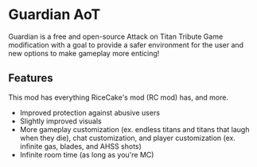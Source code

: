 # Guardian AoT
Guardian is a free and open-source Attack on Titan Tribute Game modification with a goal to provide a safer environment for the user and new options to make gameplay more enticing!

## Features
This mod has everything RiceCake's mod (RC mod) has, and more.

- Improved protection against abusive users
- Slightly improved visuals
- More gameplay customization (ex. endless titans and titans that laugh when they die), chat customization, and player customization (ex. infinite gas, blades, and AHSS shots)
- Infinite room time (as long as you're MC)